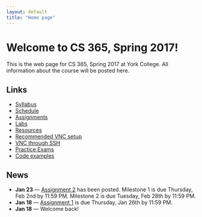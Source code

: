 ```yaml
---
layout: default
title: "Home page"
---
```


# Welcome to CS 365, Spring 2017!

This is the web page for CS 365, Spring 2017 at York College.  All information about the course will be posted here.

## Links

* [Syllabus](syllabus.html)
* [Schedule](schedule.html)
* [Assignments](assign/index.html)
* [Labs](labs/index.html)
* [Resources](resources.html)
* [Recommended VNC setup](vncSetup.html)
* [VNC through SSH](vncSshTunnel.html)
* [Practice Exams](practice/index.html)
* [Code examples](examples/index.html)

## News

* **Jan 23** &mdash; [Assignment 2](assign/assign02.html) has been posted.  Milestone 1 is due Thursday, Feb 2nd by 11:59 PM.  Milestone 2 is due Tuesday, Feb 28th by 11:59 PM.
* **Jan 18** &mdash; [Assignment 1](assign/assign01.html) is due Thursday, Jan 26th by 11:59 PM.
* **Jan 18** &mdash; Welcome back!
